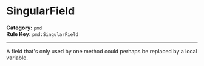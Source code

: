 # SingularField
**Category:** `pmd`<br/>
**Rule Key:** `pmd:SingularField`<br/>


-----

A field that's only used by one method could perhaps be replaced by a local variable.

